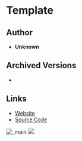 <detail>

# Template 
  
>
  
## Author 
- **Unknown** 

## Archived Versions 
- ![]() 

## Links
- [Website]()  
- [Source Code]()  

![_main](https://github.com/masato462/Minicraft-Rebuild-and-Mod-Archives/blob/master/minicraft_archives/readme_shot/)
![](https://github.com/masato462/Minicraft-Rebuild-and-Mod-Archives/blob/master/minicraft_archives/readme_shot/)
</detail>
<p>

<detail>